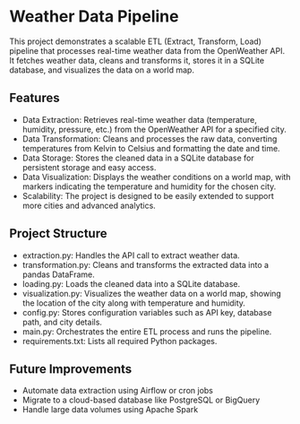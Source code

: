 # Weather Data Pipeline
This project demonstrates a scalable ETL (Extract, Transform, Load) pipeline that processes real-time weather data from the OpenWeather API. It fetches weather data, cleans and transforms it, stores it in a SQLite database, and visualizes the data on a world map.

## Features
* Data Extraction: Retrieves real-time weather data (temperature, humidity, pressure, etc.) from the OpenWeather API for a specified city.
* Data Transformation: Cleans and processes the raw data, converting temperatures from Kelvin to Celsius and formatting the date and time.
* Data Storage: Stores the cleaned data in a SQLite database for persistent storage and easy access.
* Data Visualization: Displays the weather conditions on a world map, with markers indicating the temperature and humidity for the chosen city.
* Scalability: The project is designed to be easily extended to support more cities and advanced analytics.

## Project Structure
* extraction.py: Handles the API call to extract weather data.
* transformation.py: Cleans and transforms the extracted data into a pandas DataFrame.
* loading.py: Loads the cleaned data into a SQLite database.
* visualization.py: Visualizes the weather data on a world map, showing the location of the city along with temperature and humidity.
* config.py: Stores configuration variables such as API key, database path, and city details.
* main.py: Orchestrates the entire ETL process and runs the pipeline.
* requirements.txt: Lists all required Python packages.


## Future Improvements

- Automate data extraction using Airflow or cron jobs
- Migrate to a cloud-based database like PostgreSQL or BigQuery
- Handle large data volumes using Apache Spark
